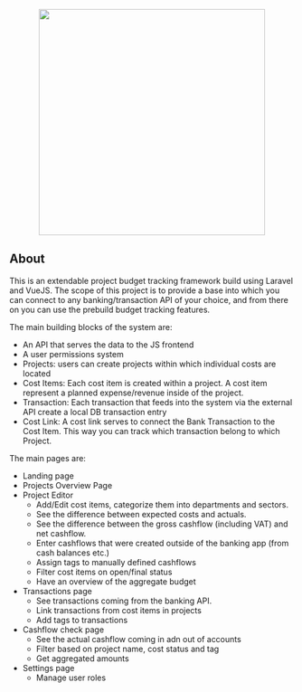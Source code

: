 <p align="center"><a href="https://laravel.com" target="_blank"><img src="https://raw.githubusercontent.com/laravel/art/master/logo-lockup/5%20SVG/2%20CMYK/1%20Full%20Color/laravel-logolockup-cmyk-red.svg" width="400"></a></p>


## About 

This is an extendable project budget tracking framework build using Laravel and VueJS. 
The scope of this project is to provide a base into which you can connect to any banking/transaction API of your choice, and from there on you can use the prebuild budget tracking features.

The main building blocks of the system are:
- An API that serves the data to the JS frontend
- A user permissions system
- Projects: users can create projects within which individual costs are located
- Cost Items: Each cost item is created within a project. A cost item represent a planned expense/revenue inside of the project.
- Transaction: Each transaction that feeds into the system via the external API create a local DB transaction entry
- Cost Link: A cost link serves to connect the Bank Transaction to the Cost Item. This way you can track which transaction belong to which Project.

The main pages are:
- Landing page
- Projects Overview Page
- Project Editor
  - Add/Edit cost items, categorize them into departments and sectors. 
  - See the difference between expected costs and actuals.
  - See the difference between the gross cashflow (including VAT) and net cashflow.
  - Enter cashflows that were created outside of the banking app (from cash balances etc.)
  - Assign tags to manually defined cashflows
  - Filter cost items on open/final status
  - Have an overview of the aggregate budget
- Transactions page
  - See transactions coming from the banking API.
  - Link transactions from cost items in projects
  - Add tags to transactions
- Cashflow check page
  - See the actual cashflow coming in adn out of accounts
  - Filter based on project name, cost status and tag
  - Get aggregated amounts
- Settings page
  - Manage user roles 

